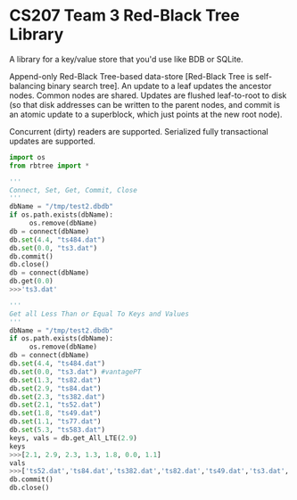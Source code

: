 # CS207 Team 3 Red-Black Tree Library

A library for a key/value store that you'd use like BDB or SQLite.

Append-only Red-Black Tree-based data-store [Red-Black Tree is self-balancing binary search tree]. An update to a leaf updates the ancestor nodes. Common nodes are shared. Updates are flushed leaf-to-root to disk (so that disk addresses can be written to the parent nodes, and commit is an atomic update to a superblock, which just points at the new root node).

Concurrent (dirty) readers are supported. Serialized fully transactional updates are supported.



 ```python
 import os
 from rbtree import *

 '''
 Connect, Set, Get, Commit, Close
 '''
 dbName = "/tmp/test2.dbdb"
 if os.path.exists(dbName):
      os.remove(dbName)
 db = connect(dbName)
 db.set(4.4, "ts484.dat")
 db.set(0.0, "ts3.dat")
 db.commit()
 db.close()
 db = connect(dbName)
 db.get(0.0)
 >>>'ts3.dat'

 '''
 Get all Less Than or Equal To Keys and Values
 '''
 dbName = "/tmp/test2.dbdb"
 if os.path.exists(dbName):
      os.remove(dbName)
 db = connect(dbName)
 db.set(4.4, "ts484.dat")
 db.set(0.0, "ts3.dat") #vantagePT
 db.set(1.3, "ts82.dat")
 db.set(2.9, "ts84.dat")
 db.set(2.3, "ts382.dat")
 db.set(2.1, "ts52.dat")
 db.set(1.8, "ts49.dat")
 db.set(1.1, "ts77.dat")
 db.set(5.3, "ts583.dat")
 keys, vals = db.get_All_LTE(2.9)
 keys
 >>>[2.1, 2.9, 2.3, 1.3, 1.8, 0.0, 1.1]
 vals
 >>>['ts52.dat','ts84.dat','ts382.dat','ts82.dat','ts49.dat','ts3.dat','ts77.dat']
 db.commit()
 db.close()

```
